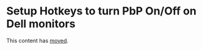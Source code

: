 # Setup Hotkeys to turn PbP On/Off on Dell monitors

This content has [moved](https://ms264556.net/dell/DellPbPSwitch).
